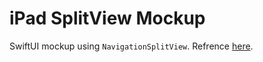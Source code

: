 #  iPad SplitView Mockup

SwiftUI mockup using `NavigationSplitView`. Refrence [here](https://dribbble.com/shots/15056888-Smart-Home-iPad-Version).
